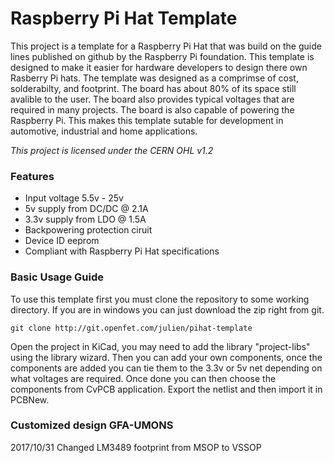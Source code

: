 # Raspberry Pi Hat Template #

This project is a template for a Raspberry Pi Hat that was build on the guide lines published on github by the Raspberry Pi foundation. This template is designed to make it easier for hardware developers to design there own Rasberry Pi hats. The template was designed as a comprimse of cost, solderabilty, and footprint. The board has about 80% of its space still avalible to the user. The board also provides typical voltages that are required in many projects. The board is also capable of powering the Raspberry Pi. This makes this template sutable for development in automotive, industrial and home applications.

*This project is licensed under the CERN OHL v1.2*

### Features ###

- Input voltage 5.5v - 25v
- 5v supply from DC/DC @ 2.1A
- 3.3v supply from LDO @ 1.5A
- Backpowering protection ciruit
- Device ID eeprom
- Compliant with Raspberry Pi Hat specifications

### Basic Usage Guide ###

To use this template first you must clone the repository to some working directory. If you are in windows you can just download the zip right from git.  

```
git clone http://git.openfet.com/julien/pihat-template
```
Open the project in KiCad, you may need to add the library "project-libs" using the library wizard. Then you can add your own components, once the components are added you can tie them to the 3.3v or 5v net depending on what voltages are required. Once done you can then choose the components from CvPCB application. Export the netlist and then import it in PCBNew. 

### Customized design GFA-UMONS ###
2017/10/31 Changed LM3489 footprint from MSOP to VSSOP 
